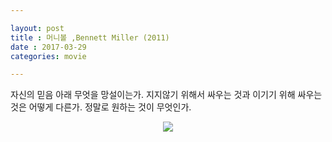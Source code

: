 ```yaml
---

layout: post
title : 머니볼 ,Bennett Miller (2011)
date : 2017-03-29
categories: movie

---
```



자신의 믿음 아래 무엇을 망설이는가. 지지않기 위해서 싸우는 것과 이기기 위해 싸우는 것은 어떻게 다른가. 정말로 원하는 것이 무엇인가.

<p align="center"><img src="https://holdonnn.github.io/assets/img/movie/moneyball/1.jpeg"></p>
